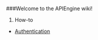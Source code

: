###Welcome to the APIEngine wiki!

1. How-to
  - [Authentication](https://github.com/SuiteEngine/APIEngine/wiki/How-To:-Authentication) 

